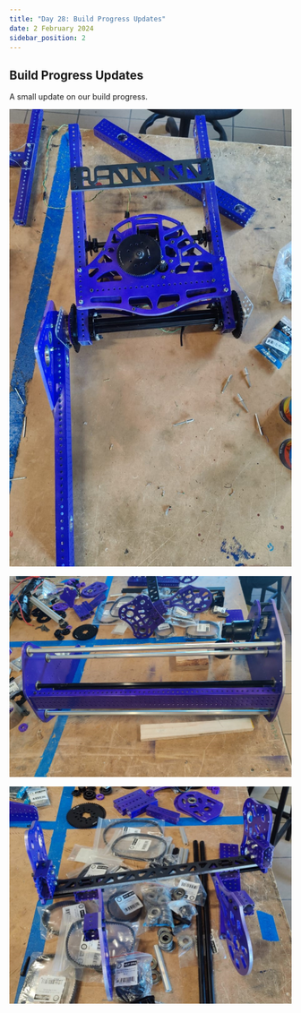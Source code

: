 ```yaml
---
title: "Day 28: Build Progress Updates"
date: 2 February 2024
sidebar_position: 2
---
```


## Build Progress Updates

A small update on our build progress.

![WhatsApp Image 2024-02-02 at 10.55.06.jpeg](WhatsApp_Image_2024-02-02_at_10.55.06.jpeg)

![WhatsApp Image 2024-02-02 at 10.55.07 (1).jpeg](<WhatsApp_Image_2024-02-02_at_10.55.07_(1).jpeg>)

![WhatsApp Image 2024-02-02 at 10.55.07.jpeg](WhatsApp_Image_2024-02-02_at_10.55.07.jpeg)
